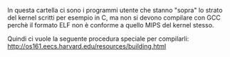 In questa cartella ci sono i programmi utente che stanno "sopra" lo strato del kernel scritti per esempio in C, ma non si devono compilare con GCC perchè il formato ELF non è conforme a quello MIPS del kernel stesso.

Quindi ci vuole la seguente procedura speciale per compilarli: http://os161.eecs.harvard.edu/resources/building.html
